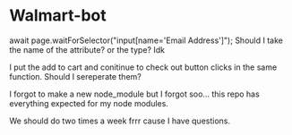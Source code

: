 # Walmart-bot
await page.waitForSelector("input[name='Email Address']");  Should I take the name of the attribute? or the type? Idk

I put the add to cart and conitinue to check out button clicks in the same function. Should I sereperate them?

I forgot to make a new node_module but I forgot soo... this repo has everything expected for my node modules.


We should do two times a week frrr cause I have questions.
